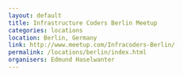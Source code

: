 ```yaml
---
layout: default
title: Infrastructure Coders Berlin Meetup
categories: locations
location: Berlin, Germany
link: http://www.meetup.com/Infracoders-Berlin/
permalink: /locations/berlin/index.html
organisers: Edmund Haselwanter
---
```

